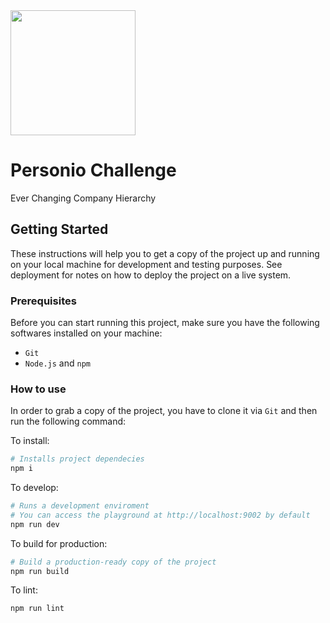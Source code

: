 
<img src="https://www.personio.de/wp-content/uploads/2017/11/personio_logo.svg" width="200"/>

# Personio Challenge

Ever Changing Company Hierarchy

## Getting Started
These instructions will help you to get a copy of the project up and running on your local machine for development and testing purposes. See deployment for notes on how to deploy the project on a live system.

### Prerequisites
Before you can start running this project, make sure you have the following softwares installed on your machine:

- `Git`
- `Node.js` and `npm`

### How to use
In order to grab a copy of the project, you have to clone it via `Git` and then run the following command:

To install:
```bash
# Installs project dependecies
npm i
```

To develop:
```bash
# Runs a development enviroment
# You can access the playground at http://localhost:9002 by default
npm run dev
```

To build for production:

```bash
# Build a production-ready copy of the project
npm run build
```

To lint:

```bash
npm run lint
```
